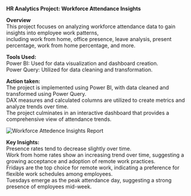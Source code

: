 **HR Analytics Project: Workforce Attendance Insights**  

**Overview**  
This project focuses on analyzing workforce attendance data to gain insights into employee work patterns,  
including work from home, office presence, leave analysis, present percentage, work from home percentage, and more.


**Tools Used:**  
Power BI: Used for data visualization and dashboard creation.  
Power Query: Utilized for data cleaning and transformation.

**Action taken:**  
The project is implemented using Power BI, with data cleaned and transformed using Power Query.  
DAX measures and calculated columns are utilized to create metrics and analyze trends over time.  
The project culminates in an interactive dashboard that provides a comprehensive view of attendance trends. 

![Workforce Attedence Insights Report](https://github.com/ArpanaMittal20/Power-BI-Project-Report/assets/162703210/36bb22b8-04ac-4ce7-9ce6-6cef62bdc53c)


**Key Insights:**  
Presence rates tend to decrease slightly over time.  
Work from home rates show an increasing trend over time, suggesting a growing acceptance and adoption of remote work practices.  
Fridays are the top choice for remote work, indicating a preference for flexible work schedules among employees.  
Tuesdays emerge as the peak attendance day, suggesting a strong presence of employees mid-week.
